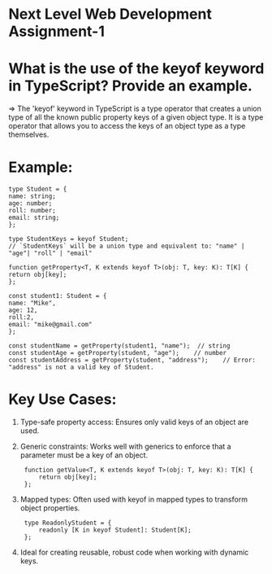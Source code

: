 # Next Level Web Development Assignment-1

# What is the use of the keyof keyword in TypeScript? Provide an example.
=> The 'keyof' keyword in TypeScript is a type operator that creates a union type of all the known public      property keys of a given object type. It is a type operator that allows you to access the keys of an object type as a type themselves.

# Example:

    type Student = {
    name: string;
    age: number;
    roll: number;
    email: string;
    };

    type StudentKeys = keyof Student;
    // `StudentKeys` will be a union type and equivalent to: "name" | "age"| "roll" | "email"

    function getProperty<T, K extends keyof T>(obj: T, key: K): T[K] {
    return obj[key];
    };

    const student1: Student = {
    name: "Mike",
    age: 12,
    roll:2,
    email: "mike@gmail.com"
    };

    const studentName = getProperty(student1, "name");  // string 
    const studentAge = getProperty(student, "age");    // number 
    const studentAddress = getProperty(student, "address");    // Error: "address" is not a valid key of Student.

# Key Use Cases:

1. Type-safe property access: Ensures only valid keys of an object are used.

2. Generic constraints: Works well with generics to enforce that a parameter must be a key of an object.

        function getValue<T, K extends keyof T>(obj: T, key: K): T[K] {
            return obj[key];
        };

3. Mapped types: Often used with keyof in mapped types to transform object properties.

        type ReadonlyStudent = {
            readonly [K in keyof Student]: Student[K];
        };

4. Ideal for creating reusable, robust code when working with dynamic keys.